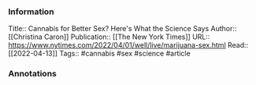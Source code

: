 
### Information
Title:: Cannabis for Better Sex? Here's What the Science Says
Author:: [[Christina Caron]]
Publication:: [[The New York Times]]
URL:: https://www.nytimes.com/2022/04/01/well/live/marijuana-sex.html
Read:: [[2022-04-13]]
Tags:: #cannabis #sex #science 
#article

### Annotations
